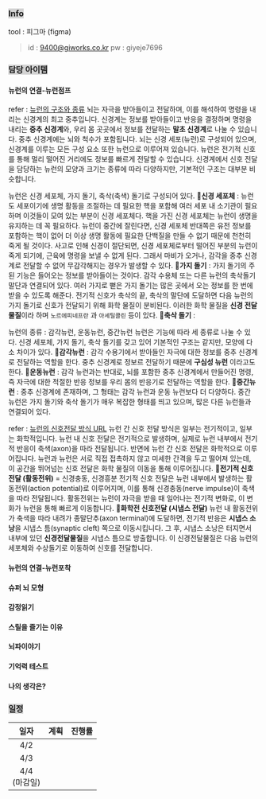 
### <span style="background:lightgray">Info</span>
tool : 피그마 (figma)
> id : 9400@giworks.co.kr
> pw : giyeje7696

### <span style="background:lightgray">담당 아이템</span>

#### 뉴런의 연결-뉴런점프

refer : [뉴런의 구조와 종류](https://blog.naver.com/moeblog/220446698924)
뇌는 자극을 받아들이고 전달하며, 이를 해석하여 명령을 내리는 신경계의 최고 중추입니다. 신경계는 정보를 받아들이고 반응을 결정하며 명령을 내리는 **중추 신경계**와, 우리 몸 곳곳에서 정보를 전달하는 **말초 신경계**로 나눌 수 있습니다.
중추 신경계에는 뇌와 척수가 포함됩니다. 뇌는 신경 세포(뉴런)로 구성되어 있으며, 신경계를 이루는 모든 구성 요소 또한 뉴런으로 이루어져 있습니다.
뉴런은 전기적 신호를 통해 멀리 떨어진 거리에도 정보를 빠르게 전달할 수 있습니다. 신경계에서 신호 전달을 담당하는 뉴런의 모양과 크기는 종류에 따라 다양하지만, 기본적인 구조는 대부분 비슷합니다.


뉴런은 신경 세포체, 가지 돌기, 축삭(축색) 돌기로 구성되어 있다. 
🔹**신경 세포체** : 
	뉴런도 세포이기에 생명 활동을 조절하는 데 필요한 핵을 포함해 여러 세포 내 소기관이 필요하며 이것들이 모여 있는 부분이 신경 세포체다. 핵을 가진 신경 세포체는 뉴런이 생명을 유지하는 데 꼭 필요하다. 뉴런이 중간에 잘린다면, 신경 세포체 반대쪽은 유전 정보를 포함하는 핵이 없어 더 이상 생명 활동에 필요한 단백질을 만들 수 없기 때문에 천천히 죽게 될 것이다.
	사고로 인해 신경이 절단되면, 신경 세포체로부터 떨어진 부분의 뉴런이 죽게 되기에, 근육에 명령을 보낼 수 없게 된다. 그래서 마비가 오거나, 감각을 중추 신경계로 전달할 수 없어 무감각해지는 경우가 발생할 수 있다.
🔹**가지 돌기** :
	가지 돌기의 주된 기능은 들어오는 정보를 받아들이는 것이다. 감각 수용체 또는 다른 뉴런의 축삭돌기 말단과 연결되어 있다. 여러 가지로 뻗은 가지 돌기는 많은 곳에서 오는 정보를 한 번에 받을 수 있도록 해준다.
	전기적 신호가 축삭의 끝, 축삭의 말단에 도달하면 다음 뉴런의 가지 돌기로 신호가 전달되기 위해 화학 물질이 분비된다. 이러한 화학 물질을 **신경 전달 물질**이라 하며 `노르에피네프란` 과 `아세틸콜린` 등이 있다.
🔹**축삭 돌기** :
	

뉴런의 종류 : 감각뉴런, 운동뉴런, 중간뉴런
뉴런은 기능에 따라 세 종류로 나눌 수 있다. 신경 세포체, 가지 돌기, 축삭 돌기를 갖고 있어 기본적인 구조는 같지만, 모양에 다소 차이가 있다.
🔹**감각뉴런** :
	감각 수용기에서 받아들인 자극에 대한 정보를 중추 신경계로 전달하는 역할을 한다. 중추 신경계로 정보르 전달하기 때문에 **구심성 뉴런** 이라고도 한다.
🔹**운동뉴런** :
	감각 뉴런과는 반대로, 뇌를 포함한 중추 신경계에서 만들어진 명령, 즉 자극에 대한 적절한 반응 정보를 우리 몸의 반응기로 전달하는 역할을 한다.
🔹**중간뉴런** :
	중추 신경계에 존재하며, 그 형태는 감각 뉴런과 운동 뉴런보다 더 다양하다. 중간 뉴런은 가지 돌기와 축삭 돌기가 매우 복잡한 형태를 띄고 있으며, 많은 다른 뉴런들과 연결되어 있다.

refer : [뉴런의 신호전달 방식 URL](https://blog.naver.com/koomh09/90114251267)
뉴런 간 신호 전달 방식은 일부는 전기적이고, 일부는 화학적입니다.
뉴런 내 신호 전달은 전기적으로 발생하며, 실제로 뉴런 내부에서 전기적 반응이 축색(axon)을 따라 전달됩니다. 반면에 뉴런 간 신호 전달은 화학적으로 이루어집니다.
뉴런과 뉴런은 서로 직접 접촉하지 않고 미세한 간격을 두고 떨어져 있는데, 이 공간을 뛰어넘는 신호 전달은 화학 물질의 이동을 통해 이루어집니다.
🔹**전기적 신호전달 (활동전위)**
	= 신경충동, 신경흥분
	전기적 신호 전달은 뉴런 내부에서 발생하는 활동전위(action potential)로 이루어지며, 이를 통해 신경충동(nerve impulse)이 축색을 따라 전달됩니다. 활동전위는 뉴런이 자극을 받을 때 일어나는 전기적 변화로, 이 변화가 뉴런을 통해 빠르게 이동합니다.
🔹**화학전 신호전달 (시냅스 전달)**
	뉴런 내 활동전위가 축색을 따라 내려가 종말단추(axon terminal)에 도달하면, 전기적 반응은 **시냅스 소낭**을 시냅스 틈(synaptic cleft) 쪽으로 이동시킵니다.
	그 후, 시냅스 소낭은 터지면서 내부에 있던 **신경전달물질**을 시냅스 틈으로 방출합니다. 이 신경전달물질은 다음 뉴런의 세포체와 수상돌기로 이동하여 신호를 전달합니다.

#### 뉴런의 연결-뉴런포착


#### 슈퍼 뇌 모형


#### 감정읽기


#### 스릴을 즐기는 이유


#### 뇌파이야기


#### 기억력 테스트


#### 나의 생각은?


### <span style="background:lightgray">일정</span>

|      일자       | 계획  | 진행률 |
| :-----------: | :-- | :-: |
|      4/2      |     |     |
|      4/3      |     |     |
| 4/4 <br>(마감일) |     |     |
